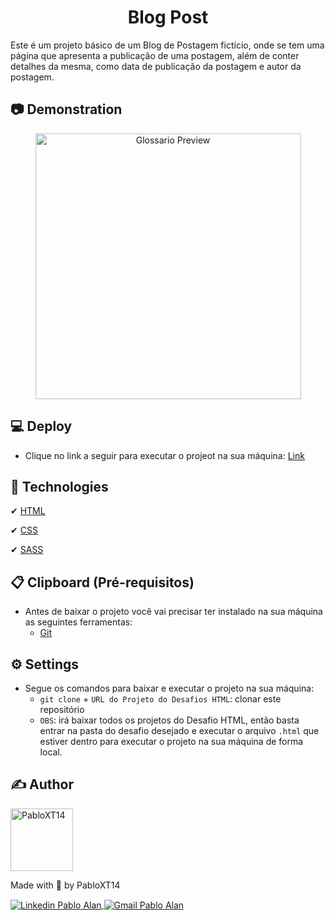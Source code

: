 <h1 align="center"> Blog Post </h1>

Este é um projeto básico de um Blog de Postagem fictício, onde se tem uma página que apresenta a publicação de uma postagem, além de conter detalhes da mesma, como data de publicação da postagem e autor da postagem.

## 📷 Demonstration
<p align="center">
    <img alt="Glossario Preview" title="Glossario Preview" src="./github/Dem03-GoRestaurant-Mobile.gif" height="425" />
</p>


## 💻 Deploy
- Clique no link a seguir para executar o projeot na sua máquina: <a href="https://pabloxt14.github.io/Desafios-HTML/5-Blog_Post/blog-post.html">Link</a>


## 🚀 Technologies
✔ [HTML](https://developer.mozilla.org/en-US/docs/Web/HTML)
<br/>

✔ [CSS](https://developer.mozilla.org/en-US/docs/Web/API/CSS)
<br/>

✔ [SASS](https://sass-lang.com/)


## 📋 Clipboard (Pré-requisitos)
- Antes de baixar o projeto você vai precisar ter instalado na sua máquina as seguintes ferramentas:
    * [Git](https://git-scm.com)


## ⚙ Settings
- Segue os comandos para baixar e executar o projeto na sua máquina:
    * `git clone` + `URL do Projeto do Desafios HTML`: clonar este repositório
    * `OBS`: irá baixar todos os projetos do Desafio HTML, então basta entrar na pasta do desafio desejado e executar o arquivo `.html` que estiver dentro para executar o projeto na sua máquina de forma local.


## ✍ Author
<img alt="PabloXT14" title="PabloXT14" src="https://avatars.githubusercontent.com/u/71723595?s=400&u=f7a1ec0c2e1f7cd1acf79f61043dbc75b1079de6&v=4" width="100">
<p>
    Made with 💜 by PabloXT14
</p>
<p align="left">
    <a href="https://www.linkedin.com/in/pabloalan/" target="_blank">
        <img align="center" src="https://img.shields.io/badge/LinkedIn-%230077B5?style=for-the-badge&logo=linkedin&logoColor=white" alt="Linkedin Pablo Alan" />
    </a>
    <a href="mailto:pabloxt14@gmail.com" target="_blank">
        <img align="center" src="https://img.shields.io/badge/Gmail-FF0000?style=for-the-badge&logo=gmail&logoColor=white" alt="Gmail Pablo Alan" />
    </a>
</p>